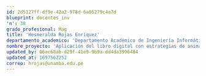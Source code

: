 ```yaml
---
id: 2d5127ff-df9e-42a2-978d-6a05279c4a7d
blueprint: docentes_inv
'n': 38
grado_profesional: Mag
title: 'Hesmeralda Rojas Enriquez'
departamento_academico: 'Departamento Académico de Ingeniería Informática y Sistemas'
nombre_proyecto: 'Aplicación del libro digital con estrategias de animación a la lectura para fomentar el hábito lector.'
updated_by: 06ac68ab-d29f-41e9-9b9a-dd4da3996484
updated_at: 1697562252
correo: hrojas@unamba.edu.pe
---
```

